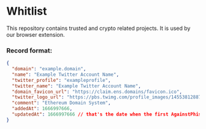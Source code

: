 # Whitlist

This repository contains trusted and crypto related projects. It is used by our browser extension.

### Record format:

```json
{
  "domain": "example.domain",
  "name": "Example Twitter Account Name",
  "twitter_profile": "exampleprofile",
  "twitter_name": "Example Twitter Account Name",
  "domain_favicon_url": "https://claim.ens.domains/favicon.ico",
  "twitter_logo_url": "https://pbs.twimg.com/profile_images/1455381288756695041/acatxTm8_400x400.jpg",
  "comment": "Ethereum Domain System",
  "addedAt": 1666997666,
  "updatedAt": 1666997666 // that's the date when the first AgainstPhishing related app was created
}
```
